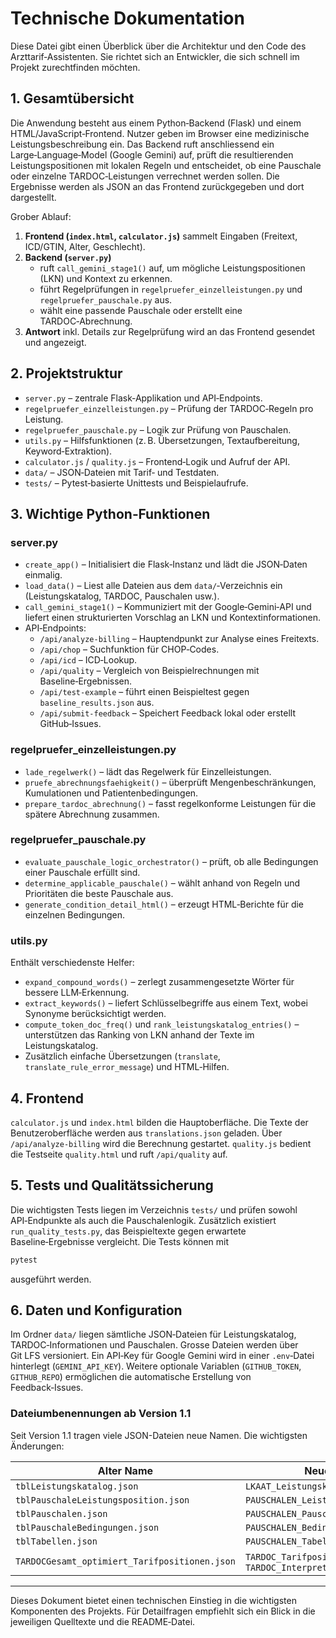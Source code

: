 # Technische Dokumentation

Diese Datei gibt einen Überblick über die Architektur und den Code des Arzttarif‑Assistenten. Sie richtet sich an Entwickler, die sich schnell im Projekt zurechtfinden möchten.

## 1. Gesamtübersicht

Die Anwendung besteht aus einem Python‑Backend (Flask) und einem HTML/JavaScript‑Frontend. Nutzer geben im Browser eine medizinische Leistungsbeschreibung ein. Das Backend ruft anschliessend ein Large‑Language‑Model (Google Gemini) auf, prüft die resultierenden Leistungspositionen mit lokalen Regeln und entscheidet, ob eine Pauschale oder einzelne TARDOC‑Leistungen verrechnet werden sollen. Die Ergebnisse werden als JSON an das Frontend zurückgegeben und dort dargestellt.

Grober Ablauf:

1. **Frontend (`index.html`, `calculator.js`)** sammelt Eingaben (Freitext, ICD/GTIN, Alter, Geschlecht).
2. **Backend (`server.py`)**
   - ruft `call_gemini_stage1()` auf, um mögliche Leistungspositionen (LKN) und Kontext zu erkennen.
   - führt Regelprüfungen in `regelpruefer_einzelleistungen.py` und `regelpruefer_pauschale.py` aus.
   - wählt eine passende Pauschale oder erstellt eine TARDOC‑Abrechnung.
3. **Antwort** inkl. Details zur Regelprüfung wird an das Frontend gesendet und angezeigt.

## 2. Projektstruktur

- `server.py` – zentrale Flask‑Applikation und API‑Endpoints.
- `regelpruefer_einzelleistungen.py` – Prüfung der TARDOC‑Regeln pro Leistung.
- `regelpruefer_pauschale.py` – Logik zur Prüfung von Pauschalen.
- `utils.py` – Hilfsfunktionen (z. B. Übersetzungen, Textaufbereitung, Keyword‑Extraktion).
- `calculator.js` / `quality.js` – Frontend‑Logik und Aufruf der API.
- `data/` – JSON‑Dateien mit Tarif‑ und Testdaten.
- `tests/` – Pytest‑basierte Unittests und Beispielaufrufe.

## 3. Wichtige Python‑Funktionen

### server.py

- `create_app()` – Initialisiert die Flask‑Instanz und lädt die JSON‑Daten einmalig.
- `load_data()` – Liest alle Dateien aus dem `data/`‑Verzeichnis ein (Leistungskatalog, TARDOC, Pauschalen usw.).
- `call_gemini_stage1()` – Kommuniziert mit der Google‑Gemini‑API und liefert einen strukturierten Vorschlag an LKN und Kontextinformationen.
- API‑Endpoints:
  - `/api/analyze-billing` – Hauptendpunkt zur Analyse eines Freitexts.
  - `/api/chop` – Suchfunktion für CHOP‑Codes.
  - `/api/icd` – ICD‑Lookup.
  - `/api/quality` – Vergleich von Beispielrechnungen mit Baseline‑Ergebnissen.
  - `/api/test-example` – führt einen Beispieltest gegen `baseline_results.json` aus.
  - `/api/submit-feedback` – Speichert Feedback lokal oder erstellt GitHub‑Issues.

### regelpruefer_einzelleistungen.py

- `lade_regelwerk()` – lädt das Regelwerk für Einzelleistungen.
- `pruefe_abrechnungsfaehigkeit()` – überprüft Mengenbeschränkungen, Kumulationen und Patientenbedingungen.
- `prepare_tardoc_abrechnung()` – fasst regelkonforme Leistungen für die spätere Abrechnung zusammen.

### regelpruefer_pauschale.py

- `evaluate_pauschale_logic_orchestrator()` – prüft, ob alle Bedingungen einer Pauschale erfüllt sind.
- `determine_applicable_pauschale()` – wählt anhand von Regeln und Prioritäten die beste Pauschale aus.
- `generate_condition_detail_html()` – erzeugt HTML‑Berichte für die einzelnen Bedingungen.

### utils.py

Enthält verschiedenste Helfer:
- `expand_compound_words()` – zerlegt zusammengesetzte Wörter für bessere LLM‑Erkennung.
- `extract_keywords()` – liefert Schlüsselbegriffe aus einem Text, wobei Synonyme berücksichtigt werden.
- `compute_token_doc_freq()` und `rank_leistungskatalog_entries()` – unterstützen das Ranking von LKN anhand der Texte im Leistungskatalog.
- Zusätzlich einfache Übersetzungen (`translate`, `translate_rule_error_message`) und HTML‑Hilfen.

## 4. Frontend

`calculator.js` und `index.html` bilden die Hauptoberfläche. Die Texte der Benutzeroberfläche werden aus `translations.json` geladen. Über `/api/analyze-billing` wird die Berechnung gestartet. `quality.js` bedient die Testseite `quality.html` und ruft `/api/quality` auf.

## 5. Tests und Qualitätssicherung

Die wichtigsten Tests liegen im Verzeichnis `tests/` und prüfen sowohl API‑Endpunkte als auch die Pauschalenlogik. Zusätzlich existiert `run_quality_tests.py`, das Beispieltexte gegen erwartete Baseline‑Ergebnisse vergleicht. Die Tests können mit

```bash
pytest
```

ausgeführt werden.

## 6. Daten und Konfiguration

Im Ordner `data/` liegen sämtliche JSON‑Dateien für Leistungskatalog, TARDOC‑Informationen und Pauschalen. Grosse Dateien werden über Git LFS versioniert. Ein API‑Key für Google Gemini wird in einer `.env`‑Datei hinterlegt (`GEMINI_API_KEY`). Weitere optionale Variablen (`GITHUB_TOKEN`, `GITHUB_REPO`) ermöglichen die automatische Erstellung von Feedback‑Issues.

### Dateiumbenennungen ab Version 1.1

Seit Version 1.1 tragen viele JSON-Dateien neue Namen. Die wichtigsten Änderungen:

| Alter Name                         | Neuer Name                          |
|------------------------------------|-------------------------------------|
| `tblLeistungskatalog.json`         | `LKAAT_Leistungskatalog.json`       |
| `tblPauschaleLeistungsposition.json` | `PAUSCHALEN_Leistungspositionen.json` |
| `tblPauschalen.json`               | `PAUSCHALEN_Pauschalen.json`        |
| `tblPauschaleBedingungen.json`     | `PAUSCHALEN_Bedingungen.json`       |
| `tblTabellen.json`                 | `PAUSCHALEN_Tabellen.json`          |
| `TARDOCGesamt_optimiert_Tarifpositionen.json` | `TARDOC_Tarifpositionen.json` und `TARDOC_Interpretationen.json` |

---

Dieses Dokument bietet einen technischen Einstieg in die wichtigsten Komponenten des Projekts. Für Detailfragen empfiehlt sich ein Blick in die jeweiligen Quelltexte und die README‑Datei.
